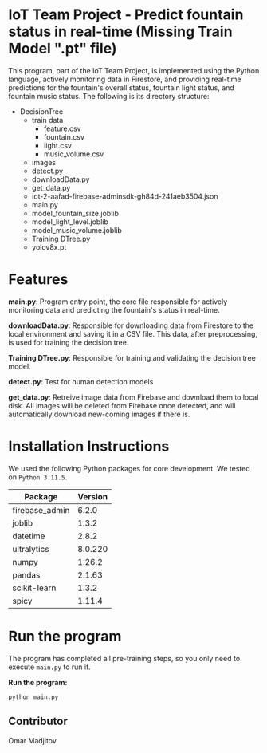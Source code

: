 # IoT Team Project - Predict fountain status in real-time (Missing Train Model ".pt" file)

This program, part of the IoT Team Project, is implemented using the Python language, actively monitoring data in Firestore, and providing real-time predictions for the fountain's overall status, fountain light status, and fountain music status. The following is its directory structure:

- DecisionTree
  - train data
    - feature.csv
    - fountain.csv
    - light.csv
    - music_volume.csv
  - images
  - detect.py
  - downloadData.py
  - get_data.py
  - iot-2-aafad-firebase-adminsdk-gh84d-241aeb3504.json
  - main.py
  - model_fountain_size.joblib
  - model_light_level.joblib
  - model_music_volume.joblib
  - Training DTree.py
  - yolov8x.pt

# Features

**main.py**: Program entry point, the core file responsible for actively monitoring data and predicting the fountain's status in real-time.

**downloadData.py**: Responsible for downloading data from Firestore to the local environment and saving it in a CSV file. This data, after preprocessing, is used for training the decision tree.

**Training DTree.py**: Responsible for training and validating the decision tree model.

**detect.py**: Test for human detection models

**get_data.py**: Retreive image data from Firebase and download them to local disk. All images will be deleted from Firebase once detected, and will automatically download new-coming images if there is.

# Installation Instructions

We used the following Python packages for core development. We tested on `Python 3.11.5`.

| Package        | Version |
| -------------- | ------- |
| firebase_admin | 6.2.0   |
| joblib         | 1.3.2   |
| datetime       | 2.8.2   |
| ultralytics    | 8.0.220 |
| numpy          | 1.26.2  |
| pandas         | 2.1.63  |
| scikit-learn   | 1.3.2   |
| spicy          | 1.11.4  |



# Run the program

The program has completed all pre-training steps, so you only need to execute `main.py` to run it.



**Run the program:**

`python main.py`



## Contributor

Omar Madjitov



 

 
